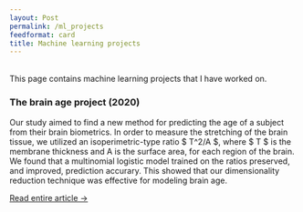 ```yaml
---
layout: Post
permalink: /ml_projects
feedformat: card
title: Machine learning projects
---
```

<br/>
This page contains machine learning projects that I have worked on.


### The brain age project (2020)

Our study aimed to find a new method for predicting the age of a subject from their brain biometrics. In order to measure the stretching of the brain tissue, we utilized an isoperimetric-type ratio $ T^2/A $, where $ T $ is the membrane thickness and A is the surface area, for each region of the brain. We found that a multinomial logistic model trained on the ratios preserved, and improved, prediction accurary. This showed that our dimensionality reduction technique was effective for modeling brain age. 

<p class="meta-title"><a href="/brain_age_project">Read entire article →</a></p>